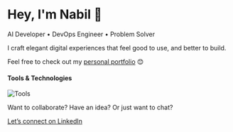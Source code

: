 # Hey, I'm Nabil 👋

AI Developer • DevOps Engineer • Problem Solver

I craft elegant digital experiences that feel good to use, and better to build.

Feel free to check out my [personal portfolio](https://www.nabilelbajdi.com/) 😊

#### Tools & Technologies
<p align="left">
  <img src="https://skillicons.dev/icons?i=python,react,django,tailwind,javascript,aws,docker,terraform,ansible,jenkins,postgresql,linux,grafana,prometheus" alt="Tools" />
</p>

Want to collaborate? Have an idea? Or just want to chat?

[Let’s connect on LinkedIn](https://www.linkedin.com/in/nabil-el-bajdi-51726b24b/)

<!-- ![Nabil's GitHub Stats](https://github-readme-stats.vercel.app/api?username=nabilelbajdi&show_icons=true&hide_title=true&hide_rank=false&hide=issues&hide_border=true&theme=tokyonight)


<!--
**nabilelbajdi/nabilelbajdi** is a ✨ _special_ ✨ repository because its `README.md` (this file) appears on your GitHub profile.

Here are some ideas to get you started:

- 🔭 I’m currently working on ...
- 🌱 I’m currently learning ...
- 👯 I’m looking to collaborate on ...
- 🤔 I’m looking for help with ...
- 💬 Ask me about ...
- 📫 How to reach me: ...
- 😄 Pronouns: ...
- ⚡ Fun fact: ...
- Most used langauge: ![Top Languages](https://github-readme-stats.vercel.app/api/top-langs/?username=nabilelbajdi&layout=compact&theme=radical)
- GitHub streak [![GitHub Streak](https://streak-stats.demolab.com?user=nabilelbajdi&hide_border=true&theme=tokyonight)](https://git.io/streak-stats)
-->
